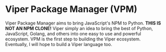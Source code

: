# Viper Package Manager (VPM)
Viper Package Manager aims to bring JavaScript's NPM to Python. **THIS IS NOT AN NPM CLONE!** Viper simply an idea to bring the best of Python, JavaScript, Golang, and others into one easy to use and powerful ecosystem. VPM is the first step to building the Viper ecosystem. Eventually, I will hope to build a Viper language too.
